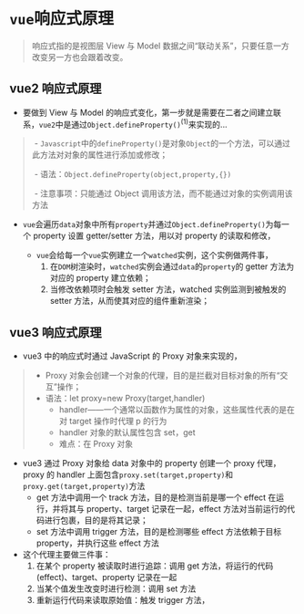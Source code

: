 # `vue`响应式原理

> 响应式指的是视图层 View 与 Model 数据之间“联动关系”，只要任意一方改变另一方也会跟着改变。

## vue2 响应式原理

- 要做到 View 与 Model 的响应式变化，第一步就是需要在二者之间建立联系，`vue2`中是通过`Object.defineProperty()`<sup>(1)</sup>来实现的...

> ​ - `Javascript`中的`defineProperty()`是对象`Object`的一个方法，可以通过此方法对对象的属性进行添加或修改；
>
> ​ - 语法：`Object.defineProperty(object,property,{})`
>
> ​ - 注意事项：只能通过 Object 调用该方法，而不能通过对象的实例调用该方法

- `vue`会遍历`data`对象中所有`property`并通过`Object.defineProperty()`为每一个 property 设置 getter/setter 方法，用以对 property 的读取和修改，

  - `vue`会给每一个`vue`实例建立一个`watched`实例，这个实例做两件事，
    1. 在`DOM`树渲染时，`watched`实例会通过`data`的`property`的 getter 方法为对应的 property 建立依赖；
    2. 当修改依赖项时会触发 setter 方法，watched 实例监测到被触发的 setter 方法，从而使其对应的组件重新渲染；

## vue3 响应式原理

- vue3 中的响应式时通过 JavaScript 的 Proxy 对象来实现的，

> - Proxy 对象会创建一个对象的代理，目的是拦截对目标对象的所有“交互”操作；
> - 语法：let proxy=new Proxy(target,handler)
>   - handler——一个通常以函数作为属性的对象，这些属性代表的是在对 target 操作时代理 p 的行为
>   - handler 对象的默认属性包含 set，get
>   - 难点：在 Proxy 对象

- vue3 通过 Proxy 对象给 data 对象中的 property 创建一个 proxy 代理，proxy 的 handler 上面包含`proxy.set(target,property)`和`proxy.get(target,property)`方法
  - get 方法中调用一个 track 方法，目的是检测当前是哪一个 effect 在运行，并将其与 property、target 记录在一起，effect 方法对当前运行的代码进行包裹，目的是将其记录；
  - set 方法中调用 trigger 方法，目的是检测哪些 effect 方法依赖于目标 property，并执行这些 effect 方法
- 这个代理主要做三件事：
  1.  在某个 property 被读取时进行追踪：调用 get 方法，将运行的代码(effect)、target、property 记录在一起
  2.  当某个值发生改变时进行检测：调用 set 方法
  3.  重新运行代码来读取原始值：触发 trigger 方法，
